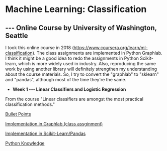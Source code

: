 # Machine Learning: Classification
## --- Online Course by University of Washington, Seattle 


I took this online course in 2018 (https://www.coursera.org/learn/ml-classification). The class assignments are implemented in Python Graphlab. I think it might be a good idea to redo the assignments in Python Scikit-learn, which is more widely used in industry. Also, reproducing the same work by using another library will definitely strengthen my understanding about the course materials. So, I try to convert the "graphlab" to "sklearn" and "pandas", although most of the time they're the same.


- **Week 1 --- Linear Classifiers and Logistic Regression**

From the course "Linear classifiers are amongst the most practical classification methods."

  [Bullet Points](https://github.com/lxn1021/ML/blob/master/bullet%20points_week1.pdf)
  
  [Implementation in Graphlab (class assginment)](https://github.com/lxn1021/ML/blob/master/Predict%20sentiment_SF.ipynb)
  
  [Implementation in Scikit-Learn/Pandas](https://github.com/lxn1021/Online-Course-Machine-Learning-Classification/blob/master/Predict%20sentiment_DF.ipynb)
  
  [Python Knowledge]()

